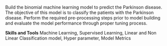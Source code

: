 Build the binomial machine learning model to predict the Parkinson disease. The objective of this model is to classify the patients with the Parkinson disease. Perform the required pre-processing steps prior to model building and evaluate the model performance through proper tuning process.

**Skills and Tools**
Machine Learning, Supervised Learning, Linear and Non Linear Classification model, Hyper parameter, Model Metrics
